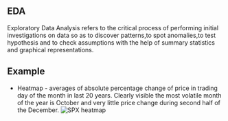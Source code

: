 ## EDA
Exploratory Data Analysis refers to the critical process of performing initial investigations on data so as to discover patterns,to spot anomalies,to test hypothesis and to check assumptions with the help of summary statistics and graphical representations.

## Example
* Heatmap - averages of absolute percentage change of price in trading day of the month in last 20 years. Clearly visible the most volatile month of the year is October and very little price change during second half of the December.
![SPX heatmap](https://github.com/vldmrmrv/ES-Exploratory-Data-Analysis-DataScience/blob/main/EDA_charts/000_Heatmap_DoM_v_M_Pabs.png)
